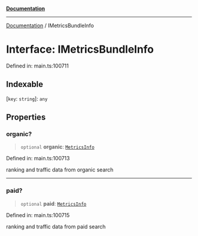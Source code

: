 [**Documentation**](../README.md)

***

[Documentation](../README.md) / IMetricsBundleInfo

# Interface: IMetricsBundleInfo

Defined in: main.ts:100711

## Indexable

\[`key`: `string`\]: `any`

## Properties

### organic?

> `optional` **organic**: [`MetricsInfo`](../classes/MetricsInfo.md)

Defined in: main.ts:100713

ranking and traffic data from organic search

***

### paid?

> `optional` **paid**: [`MetricsInfo`](../classes/MetricsInfo.md)

Defined in: main.ts:100715

ranking and traffic data from paid search
